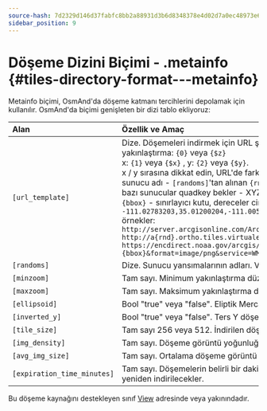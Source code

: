 ```yaml
---
source-hash: 7d2329d146d37fabfc8bb2a88931d3b6d8348378e4d02d7a0ec48973e6660cea
sidebar_position: 9
---
```


# Döşeme Dizini Biçimi - .metainfo {#tiles-directory-format---metainfo}

Metainfo biçimi, OsmAnd'da döşeme katmanı tercihlerini depolamak için kullanılır. OsmAnd'da biçimi genişleten bir dizi tablo ekliyoruz:

| Alan | Özellik ve Amaç |
| :---- | :---------------|
| `[url_template]` | Dize. Döşemeleri indirmek için URL şablonu:<br /> yakınlaştırma: `{0}` veya `{$z}`<br /> x: `{1}` veya `{$x}` , y: `{2}` veya `{$y}`.<br /> x / y sırasına dikkat edin, URL'de farklı olabilir<br /> sunucu adı - `[randoms]`'tan alınan `{rnd}`<br /> bazı sunucular quadkey bekler - XYZ yerine kullanılması gereken `{q}`<br /> `{bbox}` - sınırlayıcı kutu, dereceler cinsinden, minBoylam,minEnlem,maxBoylam,maxEnlem biçiminde, örneğin `-111.02783203,35.01200204,-111.00585938,35.02999637`<br /> örnekler:<br /> `http://server.arcgisonline.com/ArcGIS/rest/services/World_Imagery/MapServer/tile/{$z}/{$y}/{$x}`<br /> `http://a{rnd}.ortho.tiles.virtualearth.net/tiles/a{q}.jpeg?g=700`<br /> `https://encdirect.noaa.gov/arcgis/services/encdirect/enc_harbour/MapServer/WmsServer?bbox={bbox}&format=image/png&service=WMS&version=1.1.1&request=GetMap&srs=EPSG:4326&width=256&height=256&layers=0,6,11&map=&styles=` |
| `[randoms]` | Dize. Sunucu yansımalarının adları. Virgülle ayrılmış. Bu değerlerden biri, "url" alanındaki `{rdn}` yer tutucusunun yerini rastgele alacaktır. |
| `[minzoom]` | Tam sayı. Minimum yakınlaştırma düzeyi. Normal biçimde (OSM, Google haritalar). |
| `[maxzoom]` | Tam sayı. Maksimum yakınlaştırma düzeyi. Normal biçimde (OSM, Google haritalar). |
| `[ellipsoid]` | Bool "true" veya "false". Eliptik Mercator için true (Yandex döşemeleri). Normal Küresel Web Mercator için false (OSM, Google haritalar). |
| `[inverted_y]` | Bool "true" veya "false". Ters Y döşeme numarası için true (Nakarte.me döşemeleri). |
| `[tile_size]` | Tam sayı 256 veya 512. İndirilen döşemenin piksel cinsinden yan boyutu. |
| `[img_density]` | Tam sayı. Döşeme görüntü yoğunluğu. |
| `[avg_img_size]` | Tam sayı. Ortalama döşeme görüntü boyutu. |
| `[expiration_time_minutes]` | Tam sayı. Döşemelerin belirli bir dakika sayısından sonra süresinin dolup dolmayacağını belirtir. Yine de görüntülenecekler, ancak yeniden indirilecekler. |

Bu döşeme kaynağını destekleyen sınıf [View](https://github.com/osmandapp/Osmand/blob/master/OsmAnd-java/src/main/java/net/osmand/map/TileSourceManager.java#L28) adresinde veya yakınındadır.
